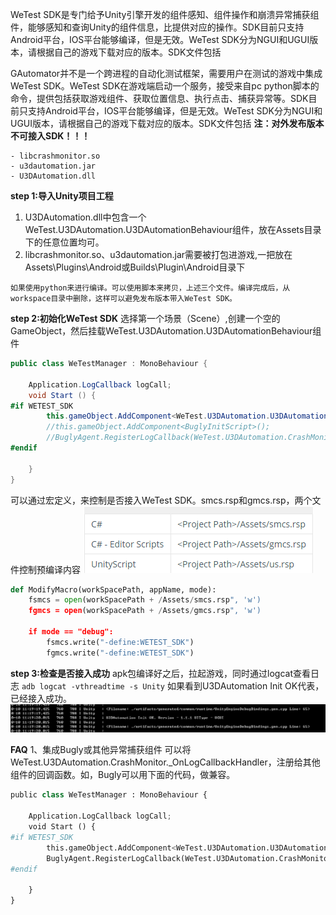 WeTest SDK是专门给予Unity引擎开发的组件感知、组件操作和崩溃异常捕获组件，能够感知和查询Unity的组件信息，比提供对应的操作。SDK目前只支持Android平台，IOS平台能够编译，但是无效。WeTest SDK分为NGUI和UGUI版本，请根据自己的游戏下载对应的版本。SDK文件包括

GAutomator并不是一个跨进程的自动化测试框架，需要用户在测试的游戏中集成WeTest SDK。WeTest SDK在游戏端启动一个服务，接受来自pc python脚本的命令，提供包括获取游戏组件、获取位置信息、执行点击、捕获异常等。SDK目前只支持Android平台，IOS平台能够编译，但是无效。WeTest SDK分为NGUI和UGUI版本，请根据自己的游戏下载对应的版本。SDK文件包括
**注：对外发布版本不可接入SDK！！！**
```
- libcrashmonitor.so
- u3dautomation.jar
- U3DAutomation.dll
```
**step 1:导入Unity项目工程**
1. U3DAutomation.dll中包含一个WeTest.U3DAutomation.U3DAutomationBehaviour组件，放在Assets目录下的任意位置均可。
2. libcrashmonitor.so、u3dautomation.jar需要被打包进游戏,一把放在Assets\Plugins\Android或Builds\Plugin\Android目录下

`
如果使用python来进行编译。可以使用脚本来拷贝，上述三个文件。编译完成后，从workspace目录中删除，这样可以避免发布版本带入WeTest SDK。
`

**step 2:初始化WeTest SDK**
选择第一个场景（Scene）,创建一个空的GameObject，然后挂载WeTest.U3DAutomation.U3DAutomationBehaviour组件
```C#
public class WeTestManager : MonoBehaviour {

    Application.LogCallback logCall;
	void Start () {
#if WETEST_SDK
        this.gameObject.AddComponent<WeTest.U3DAutomation.U3DAutomationBehaviour>();
        //this.gameObject.AddComponent<BuglyInitScript>();
        //BuglyAgent.RegisterLogCallback(WeTest.U3DAutomation.CrashMonitor._OnLogCallbackHandler);
#endif
        
    }
}
```
可以通过宏定义，来控制是否接入WeTest SDK。smcs.rsp和gmcs.rsp，两个文件控制预编译内容
![](image/smcp.png)
```python
def ModifyMacro(workSpacePath, appName, mode):
    fsmcs = open(workSpacePath + /Assets/smcs.rsp", 'w')
    fgmcs = open(workSpacePath + /Assets/gmcs.rsp", 'w')

    if mode == "debug":
        fsmcs.write("-define:WETEST_SDK")
        fgmcs.write("-define:WETEST_SDK")

```
**step 3:检查是否接入成功**
apk包编译好之后，拉起游戏，同时通过logcat查看日志
`adb logcat -vthreadtime -s Unity`
如果看到U3DAutomation Init OK代表，已经接入成功。
![](image/log_info.png)


**FAQ**
1、集成Bugly或其他异常捕获组件
可以将WeTest.U3DAutomation.CrashMonitor._OnLogCallbackHandler，注册给其他组件的回调函数。如，Bugly可以用下面的代码，做兼容。
```python
public class WeTestManager : MonoBehaviour {

    Application.LogCallback logCall;
	void Start () {
#if WETEST_SDK
        this.gameObject.AddComponent<WeTest.U3DAutomation.U3DAutomationBehaviour>();
        BuglyAgent.RegisterLogCallback(WeTest.U3DAutomation.CrashMonitor._OnLogCallbackHandler);
#endif
        
    }
}
```